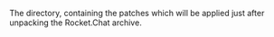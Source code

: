 The directory, containing the patches which will be applied just after unpacking the Rocket.Chat archive.
